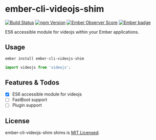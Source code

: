 # ember-cli-videojs-shim
[![Build Status](https://travis-ci.org/joshuairl/ember-cli-videojs-shim.svg?branch=master)](https://travis-ci.org/joshuairl/ember-cli-videojs-shim)
[![npm Version][npm-badge]][npm]
[![Ember Observer Score](http://emberobserver.com/badges/ember-cli-videojs-shim.svg)](http://emberobserver.com/addons/ember-cli-videojs-shim)
[![Ember badge][ember-badge]][embadge]

ES6 accessible module for videojs within your Ember applications.

## Usage

```bash
ember install ember-cli-videojs-shim
```

```js
import videojs from 'videojs';
```

## Features & Todos

- [x] ES6 accessible module for videojs
- [ ] FastBoot support
- [ ] Plugin support

## License

ember-cli-videojs-shim shims is [MIT Licensed](https://github.com/joshuairl/ember-cli-videojs-shim/blob/master/LICENSE.md).

[embadge]: http://embadge.io/
[ember-badge]: http://embadge.io/v1/badge.svg?start=1.0.0
[npm]: https://www.npmjs.org/package/ember-cli-videojs-shim
[npm-badge]: https://img.shields.io/npm/v/ember-cli-videojs-shim.svg?style=flat-square
